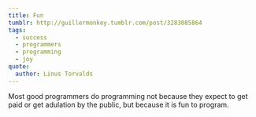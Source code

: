 ```yaml
---
title: Fun
tumblr: http://guillermonkey.tumblr.com/post/3283085864
tags:
  - success
  - programmers
  - programming
  - joy
quote:
  author: Linus Torvalds
---
```


Most good programmers do programming not because they expect to get paid or get adulation by the public, but because it is fun to program.
